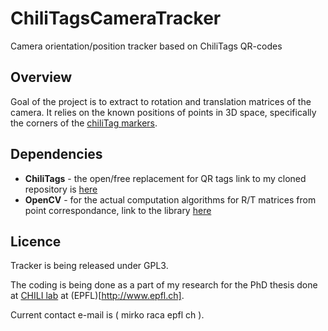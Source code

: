 ChiliTagsCameraTracker
======================

Camera orientation/position tracker based on ChiliTags QR-codes

Overview
--------

Goal of the project is to extract to rotation and translation matrices of the camera. It relies on the known positions of points in 3D space, specifically the corners of the [chiliTag markers](https://github.com/racamirko/chilitags).

Dependencies
------------

 * **ChiliTags** - the open/free replacement for QR tags link to my cloned repository is [here](https://github.com/racamirko/chilitags)
 * **OpenCV** - for the actual computation algorithms for R/T matrices from point correspondance, link to the library [here](http://opencv.org/)


Licence
-------

Tracker is being released under GPL3.

The coding is being done as a part of my research for the PhD thesis done at [CHILI lab](http://chili.epfl.ch/) at (EPFL)[http://www.epfl.ch].

Current contact e-mail is ( mirko <dot> raca <at> epfl <dot> ch ).
